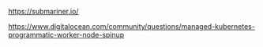 
https://submariner.io/

https://www.digitalocean.com/community/questions/managed-kubernetes-programmatic-worker-node-spinup
